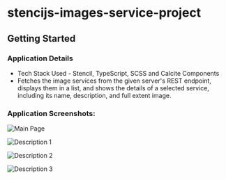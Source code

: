 # stencijs-images-service-project 

## Getting Started

### Application Details

- Tech Stack Used - Stencil, TypeScript, SCSS and Calcite Components
- Fetches the image services from the given server's REST endpoint, displays them in a list, and shows the details of a selected service, including its name, description, and full extent image.

### Application Screenshots: 

![Main Page](https://firebasestorage.googleapis.com/v0/b/native-collegebeats.appspot.com/o/Screenshot%202023-05-02%20at%201.51.28%20AM.png?alt=media&token=85e1fc3f-37ed-4b5a-b809-eff45b779914)

![Description 1](https://firebasestorage.googleapis.com/v0/b/native-collegebeats.appspot.com/o/Screenshot%202023-05-02%20at%201.51.38%20AM.png?alt=media&token=7c12f049-00fa-41c7-a06e-9b1032598b28)

![Description 2](https://firebasestorage.googleapis.com/v0/b/native-collegebeats.appspot.com/o/Screenshot%202023-05-02%20at%201.51.49%20AM.png?alt=media&token=488c32d5-725b-4b32-b7c0-13ff3d5c502a)

![Description 3](https://firebasestorage.googleapis.com/v0/b/native-collegebeats.appspot.com/o/Screenshot%202023-05-02%20at%201.51.57%20AM.png?alt=media&token=1218defa-e368-49ff-bc26-7aa850de102c)



